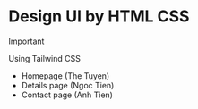 # Design UI by HTML CSS
> [!IMPORTANT]
> Using Tailwind CSS
- Homepage (The Tuyen)
- Details page (Ngoc Tien)
- Contact page (Anh Tien)

